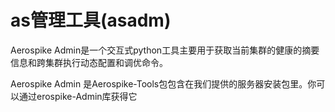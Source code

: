 # as管理工具(asadm)

Aerospike Admin是一个交互式python工具主要用于获取当前集群的健康的摘要信息和跨集群执行动态配置和调优命令。


Aerospike Admin 是Aerospike-Tools包包含在我们提供的服务器安装包里。你可以通过erospike-Admin库获得它